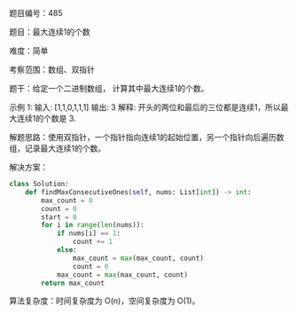 题目编号：485

题目：最大连续1的个数

难度：简单

考察范围：数组、双指针

题干：给定一个二进制数组， 计算其中最大连续1的个数。

示例 1:
输入: [1,1,0,1,1,1]
输出: 3
解释: 开头的两位和最后的三位都是连续1，所以最大连续1的个数是 3.

解题思路：使用双指针，一个指针指向连续1的起始位置，另一个指针向后遍历数组，记录最大连续1的个数。

解决方案：

```python
class Solution:
    def findMaxConsecutiveOnes(self, nums: List[int]) -> int:
        max_count = 0
        count = 0
        start = 0
        for i in range(len(nums)):
            if nums[i] == 1:
                count += 1
            else:
                max_count = max(max_count, count)
                count = 0
            max_count = max(max_count, count)
        return max_count
```

算法复杂度：时间复杂度为 O(n)，空间复杂度为 O(1)。